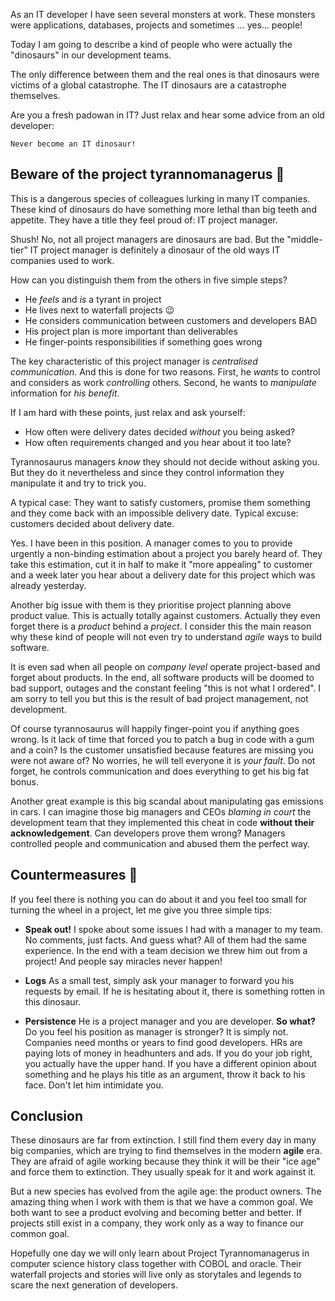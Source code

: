 As an IT developer I have seen several monsters at work. These monsters were applications,
databases, projects and sometimes … yes… people!

Today I am going to describe a kind of people who were actually the "dinosaurs" in our
development teams.

The only difference between them and the real ones is that dinosaurs were victims of a
global catastrophe. The IT dinosaurs are a catastrophe themselves.

Are you a fresh padowan in IT? Just relax and hear some advice from an
old developer:

    Never become an IT dinosaur!

## Beware of the project tyrannomanagerus 🦖

This is a dangerous species of colleagues lurking in many IT companies. These
kind of dinosaurs do have something more lethal than big teeth and appetite.
They have a title they feel proud of: IT project manager.

Shush! No, not all project managers are dinosaurs are bad. But the "middle-tier" IT
project manager is definitely a dinosaur of the old ways IT companies used to
work.

How can you distinguish them from the others in five simple steps?

-   He _feels_ and _is_ a tyrant in project
-   He lives next to waterfall projects 😉
-   He considers communication between customers and developers BAD
-   His project plan is more important than deliverables
-   He finger-points responsibilities if something goes wrong

The key characteristic of this project manager is _centralised communication_.
And this is done for two reasons. First, he _wants_ to control and considers
as work _controlling_ others. Second, he wants to _manipulate_ information for
_his benefit_.

If I am hard with these points, just relax and ask yourself:

*   How often were delivery dates decided _without_ you being asked?
*   How often requirements changed and you hear about it too late?

Tyrannosaurus managers _know_ they should not decide without asking you.
But they do it nevertheless and since they control information they manipulate it and
try to trick you.

A typical case: They want to satisfy customers, promise them something
and they come back with an impossible delivery date. Typical excuse:
customers decided about delivery date.

Yes. I have been in this position. A manager comes to you to provide urgently a non-binding estimation about a project you barely heard of. They take this estimation, cut it in half to make it "more appealing" to customer and a week later you hear about a delivery date for this project which was already yesterday.

Another big issue with them is they prioritise project planning above
product value. This is actually totally against customers. Actually they even
forget there is a _product_ behind a _project_. I consider this the main
reason why these kind of people will not even try to understand _agile_ ways to
build software.

It is even sad when all people on _company level_ operate project-based and forget about
products. In the end, all software products will be doomed to bad support,
outages and the constant feeling "this is not what I ordered". I am sorry to tell you
but this is the result of bad project management, not development.

Of course tyrannosaurus will happily finger-point you if anything goes wrong.
Is it lack of time that forced you to patch a bug in code with a gum and a coin?
Is the customer unsatisfied because features are missing you were not aware of? No worries, he will tell everyone
it is _your fault_. Do not forget, he controls communication and does everything to get his big fat bonus.

Another great example is this big scandal about manipulating gas emissions in cars. I can imagine those big managers and CEOs _blaming in court_ the development team that they implemented this cheat in code __without their acknowledgement__. Can developers prove them wrong? Managers controlled people and communication and abused them the perfect way.

## Countermeasures 💪

If you feel there is nothing you can do about it and you feel too small for turning the wheel in a project, let me give you three simple tips:

*   __Speak out!__ I spoke about some issues I had with a manager to my team. No comments, just facts. And guess what? All of them had the same experience. In the end with a team decision we threw him out from a project! And people say miracles never happen!

*   __Logs__ As a small test, simply ask your manager to forward you his requests by email. If he is hesitating about it, there is something rotten in this dinosaur.

* __Persistence__ He is a project manager and you are developer. __So what?__ Do you feel his position as manager is stronger? It is simply not. Companies need months or years to find good developers. HRs are paying lots of money in headhunters and ads. If you do your job right, you actually have the upper hand. If you have a different opinion about something and he plays his title as an argument, throw it back to his face. Don't let him intimidate you.

## Conclusion

These dinosaurs are far from extinction. I still find them every day in many big companies, which are trying to find themselves in the modern __agile__ era. They are afraid of agile working because they think it will be their "ice age" and force them to extinction. They usually speak for it and work against it.

But a new species has evolved from the agile age: the product owners. The amazing thing when I work with them is that we have a  common goal. We both want to see a product evolving and becoming better and better. If projects still exist in a company, they work only as a way to finance our common goal.

Hopefully one day we will only learn about Project Tyrannomanagerus in computer science history class together with COBOL and oracle. Their waterfall projects and stories will live only as storytales and legends to scare the next generation of developers.

